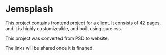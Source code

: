 # Jemsplash

This project contains frontend project for a client. It consists of 42 pages, and it is highly customizeable, and built using pure css.

This project was converted from PSD to website.

The links will be shared once it is finshed.
